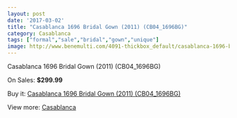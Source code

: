 ```yaml
---
layout: post
date: '2017-03-02'
title: "Casablanca 1696 Bridal Gown (2011) (CB04_1696BG)"
category: Casablanca
tags: ["formal","sale","bridal","gown","unique"]
image: http://www.benemulti.com/4091-thickbox_default/casablanca-1696-bridal-gown-2011-cb041696bg.jpg
---
```

Casablanca 1696 Bridal Gown (2011) (CB04_1696BG)

On Sales: **$299.99**
<a href="https://www.benemulti.com/en/casablanca/1555-casablanca-1696-bridal-gown-2011-cb041696bg.html"><amp-img layout="responsive" width="600" height="600" src="//www.benemulti.com/4091-thickbox_default/casablanca-1696-bridal-gown-2011-cb041696bg.jpg" alt="Casablanca 1696 Bridal Gown (2011) (CB04_1696BG) 0" /></a>
<a href="https://www.benemulti.com/en/casablanca/1555-casablanca-1696-bridal-gown-2011-cb041696bg.html"><amp-img layout="responsive" width="600" height="600" src="//www.benemulti.com/4093-thickbox_default/casablanca-1696-bridal-gown-2011-cb041696bg.jpg" alt="Casablanca 1696 Bridal Gown (2011) (CB04_1696BG) 1" /></a>
<a href="https://www.benemulti.com/en/casablanca/1555-casablanca-1696-bridal-gown-2011-cb041696bg.html"><amp-img layout="responsive" width="600" height="600" src="//www.benemulti.com/4092-thickbox_default/casablanca-1696-bridal-gown-2011-cb041696bg.jpg" alt="Casablanca 1696 Bridal Gown (2011) (CB04_1696BG) 2" /></a>

Buy it: [Casablanca 1696 Bridal Gown (2011) (CB04_1696BG)](https://www.benemulti.com/en/casablanca/1555-casablanca-1696-bridal-gown-2011-cb041696bg.html "Casablanca 1696 Bridal Gown (2011) (CB04_1696BG)")

View more: [Casablanca](https://www.benemulti.com/en/18-casablanca "Casablanca")